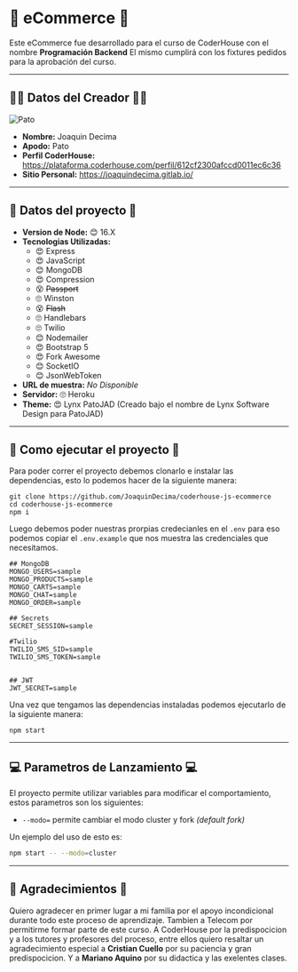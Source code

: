 # 🏪 eCommerce 🏪

Este eCommerce fue desarrollado para el curso de CoderHouse con el nombre **Programación Backend** El mismo cumplirá con los fixtures pedidos para la aprobación del curso.

---

## 👨‍💻 Datos del Creador 👨‍💻

![Pato](https://patojad.com.ar/img/perfil.jpg)

* **Nombre:** Joaquin Decima
* **Apodo:** Pato
* **Perfil CoderHouse:** https://plataforma.coderhouse.com/perfil/612cf2300afccd0011ec6c36
* **Sitio Personal:** https://joaquindecima.gitlab.io/

---

## 📁 Datos del proyecto 📁

* **Version de Node:** 😊 16.X
* **Tecnologias Utilizadas:**
  * 😍 Express
  * 😍 JavaScript
  * 😊 MongoDB
  * 😍 Compression
  * 😵 ~~Passport~~
  * 🙄 Winston
  * 😵 ~~Flash~~
  * 🙄 Handlebars
  * 🙄 Twilio
  * 😊 Nodemailer
  * 😍 Bootstrap 5
  * 😍 Fork Awesome
  * 😊 SocketIO
  * 😊 JsonWebToken
* **URL de muestra:** *No Disponible*
* **Servidor:** 🙄 Heroku 
* **Theme:** 😍 Lynx PatoJAD (Creado bajo el nombre de Lynx Software Design para PatoJAD) 

---

## 🚀 Como ejecutar el proyecto 🚀

Para poder correr el proyecto debemos clonarlo e instalar las dependencias, esto lo podemos hacer de la siguiente manera:

```shell
git clone https://github.com/JoaquinDecima/coderhouse-js-ecommerce
cd coderhouse-js-ecommerce
npm i
```

Luego debemos poder nuestras prorpias credecianles en el `.env` para eso podemos copiar el `.env.example` que nos muestra las credenciales que necesitamos.

```dotenv
## MongoDB
MONGO_USERS=sample
MONGO_PRODUCTS=sample
MONGO_CARTS=sample
MONGO_CHAT=sample
MONGO_ORDER=sample

## Secrets
SECRET_SESSION=sample

#Twilio
TWILIO_SMS_SID=sample
TWILIO_SMS_TOKEN=sample


## JWT
JWT_SECRET=sample
```

Una vez que tengamos las dependencias instaladas podemos ejecutarlo de la siguiente manera:

```shell
npm start
```

---

## 💻 Parametros de Lanzamiento 💻

El proyecto permite utilizar variables para modificar el comportamiento, estos parametros son los siguientes:

* `--modo=` permite cambiar el modo cluster y fork *(default fork)*

Un ejemplo del uso de esto es:

```bash
npm start -- --modo=cluster
```

---

## 🙌 Agradecimientos 🙌

Quiero agradecer en primer lugar a mi familia por el apoyo incondicional durante todo este proceso de aprendizaje.
Tambien a Telecom por permitirme formar parte de este curso.
A CoderHouse por la predispocicion y a los tutores y profesores del proceso, entre ellos quiero resaltar un agradecimiento especial a **Cristian Cuello** por su paciencia y gran predispocicion.
Y a **Mariano Aquino** por su didactica y las exelentes clases.